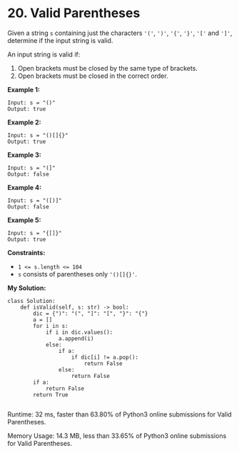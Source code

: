 # 20. Valid Parentheses
Given a string  `s`  containing just the characters  `'('`,  `')'`,  `'{'`,  `'}'`,  `'['`  and  `']'`, determine if the input string is valid.

An input string is valid if:

1.  Open brackets must be closed by the same type of brackets.
2.  Open brackets must be closed in the correct order.

**Example 1:**
```
Input: s = "()"
Output: true
```
**Example 2:**
```
Input: s = "()[]{}"
Output: true
```
**Example 3:**
```
Input: s = "(]"
Output: false
```
**Example 4:**
```
Input: s = "([)]"
Output: false
```
**Example 5:**
```
Input: s = "{[]}"
Output: true
```
**Constraints:**

-   `1 <= s.length <= 104`
-   `s`  consists of parentheses only  `'()[]{}'`.

**My Solution:**
```python=
class Solution:
    def isValid(self, s: str) -> bool:
        dic = {")": "(", "]": "[", "}": "{"}
        a = []
        for i in s:
            if i in dic.values():
                a.append(i)
            else:
                if a:
                    if dic[i] != a.pop():
                        return False
                else:
                    return False
        if a:
            return False
        return True
        
```
Runtime: 32 ms, faster than 63.80% of Python3 online submissions for Valid Parentheses.

Memory Usage: 14.3 MB, less than 33.65% of Python3 online submissions for Valid Parentheses.